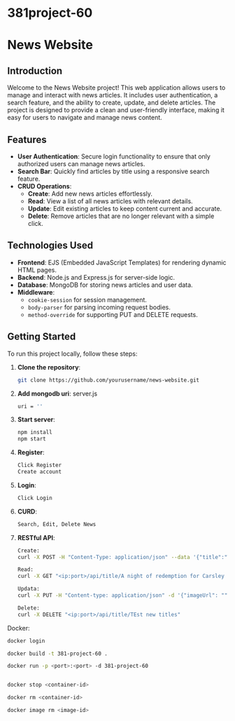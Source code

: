 # 381project-60

# News Website

## Introduction

Welcome to the News Website project! This web application allows users to manage and interact with news articles. It includes user authentication, a search feature, and the ability to create, update, and delete articles. The project is designed to provide a clean and user-friendly interface, making it easy for users to navigate and manage news content.

## Features

- **User Authentication**: Secure login functionality to ensure that only authorized users can manage news articles.
- **Search Bar**: Quickly find articles by title using a responsive search feature.
- **CRUD Operations**:
  - **Create**: Add new news articles effortlessly.
  - **Read**: View a list of all news articles with relevant details.
  - **Update**: Edit existing articles to keep content current and accurate.
  - **Delete**: Remove articles that are no longer relevant with a simple click.

## Technologies Used

- **Frontend**: EJS (Embedded JavaScript Templates) for rendering dynamic HTML pages.
- **Backend**: Node.js and Express.js for server-side logic.
- **Database**: MongoDB for storing news articles and user data.
- **Middleware**: 
  - `cookie-session` for session management.
  - `body-parser` for parsing incoming request bodies.
  - `method-override` for supporting PUT and DELETE requests.

## Getting Started

To run this project locally, follow these steps:

1. **Clone the repository**:
   ```bash
   git clone https://github.com/yourusername/news-website.git

2. **Add mongodb uri**:
   server.js
   ```bash
   uri = ''

4. **Start server**:
   ```bash
   npm install
   npm start

5. **Register**:
   ```bash
   Click Register
   Create account

6. **Login**:
   ```bash
   Click Login

7. **CURD**:
   ```bash
   Search, Edit, Delete News

8. **RESTful API**:

   ```bash
   Create:
   curl -X POST -H "Content-Type: application/json" --data '{"title":"TEst new titles","","info":"ＴＨＩＳ　ＩＳ　ＴＥＳＴ！！！！"}' <ip:port>/api/news/
   
   Read:
   curl -X GET "<ip:port>/api/title/A night of redemption for Carsley offers real hope for Tuchel"
   
   Updata:
   curl -X PUT -H "Content-type: application/json" -d '{"imageUrl": "", "info": "Updated info"}' '<IP:PORT>/api/title/TEST1'

   Delete:
   curl -X DELETE "<ip:port>/api/title/TEst new titles"


Docker:

   ```bash
docker login 

docker build -t 381-project-60 .

docker run -p <port>:<port> -d 381-project-60


docker stop <container-id>

docker rm <container-id>

docker image rm <image-id>
